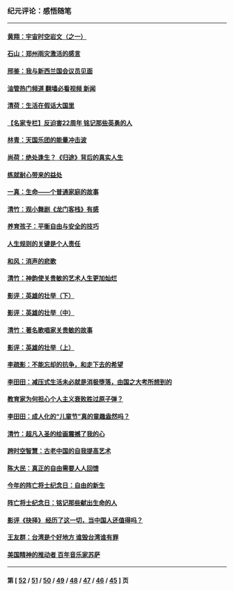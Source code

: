 ### 纪元评论：感悟随笔
---
#### [黄翔：宇宙时空岩文（之一）](../../pages/nsc1035/n13140355.md?08060330) 
#### [石山：郑州雨灾激活的感言](../../pages/nsc1035/n13135372.md?08060330) 
#### [邢鉴：我与新西兰国会议员见面](../../pages/nsc1035/n13111626.md?08060330) 
#### [油管热门频道 翻墙必看视频 新闻](ok?08060330)
#### [清荷：生活在假话大国里](../../pages/nsc1035/n13103916.md?08060330) 
#### [【名家专栏】反迫害22周年 铭记那些英勇的人](../../pages/nsc1035/n13102771.md?08060330) 
#### [林青：天国乐团的能量冲击波](../../pages/nsc1035/n13099634.md?08060330) 
#### [尚荷：绝处逢生？《归途》背后的真实人生](../../pages/nsc1035/n13099470.md?08060330) 
#### [练就耐心带来的益处](../../pages/nsc1035/n13081876.md?08060330) 
#### [一真：生命——个普通家庭的故事](../../pages/nsc1035/n13075782.md?08060330) 
#### [清竹：观小舞剧《龙门客栈》有感](../../pages/nsc1035/n13069850.md?08060330) 
#### [养育孩子：平衡自由与安全的技巧](../../pages/nsc1035/n13054510.md?08060330) 
#### [人生规则的关键是个人责任](../../pages/nsc1035/n13053252.md?08060330) 
#### [和风：消声的悲歌](../../pages/nsc1035/n13051994.md?08060330) 
#### [清竹：神韵使关贵敏的艺术人生更加灿烂](../../pages/nsc1035/n13038731.md?08060330) 
#### [影评：英雄的壮举（下）](../../pages/nsc1035/n13027438.md?08060330) 
#### [影评：英雄的壮举（中）](../../pages/nsc1035/n13027244.md?08060330) 
#### [清竹：著名歌唱家关贵敏的故事](../../pages/nsc1035/n13025435.md?08060330) 
#### [影评：英雄的壮举（上）](../../pages/nsc1035/n13024688.md?08060330) 
#### [李疏影：不能忘却的抗争，和走下去的希望](../../pages/nsc1035/n13022097.md?08060330) 
#### [李田田：减压式生活未必就是消极堕落，由国之大考所想到的](../../pages/nsc1035/n13017621.md?08060330) 
#### [教育家为何担心个人主义衰败胜过原子弹？](../../pages/nsc1035/n13002969.md?08060330) 
#### [李田田：成人化的“儿童节”真的童趣盎然吗？](../../pages/nsc1035/n13000386.md?08060330) 
#### [清竹：超凡入圣的绘画震撼了我的心](../../pages/nsc1035/n12993985.md?08060330) 
#### [跨时空智慧：古老中国的自我提高艺术](../../pages/nsc1035/n12988506.md?08060330) 
#### [陈大民：真正的自由需要人人回馈](../../pages/nsc1035/n12990148.md?08060330) 
#### [今年的阵亡将士纪念日：自由的新生](../../pages/nsc1035/n12989540.md?08060330) 
#### [阵亡将士纪念日：铭记那些献出生命的人](../../pages/nsc1035/n12985418.md?08060330) 
#### [影评《抉择》 经历了这一切，当中国人还值得吗？](../../pages/nsc1035/n12983029.md?08060330) 
#### [王友群：台湾是个好地方 谁毁台湾谁有罪](../../pages/nsc1035/n12977761.md?08060330) 
#### [美国精神的推动者 百年音乐家苏萨](../../pages/nsc1035/n12974542.md?08060330) 

---
#### 第 [ [52](./52.md?08060330) / [51](./51.md?08060330) / [50](./50.md?08060330) / [49](./49.md?08060330) / [48](./48.md?08060330) / [47](./47.md?08060330) / [46](./46.md?08060330) / [45](./45.md?08060330) ] 页
